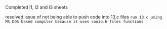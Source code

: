 Completed l1, l2 and l3 sheets

resolved issue of not being able to push code into 13.c files ```run 13.c using MS DOS based compiler because it uses conio.h files functions```
